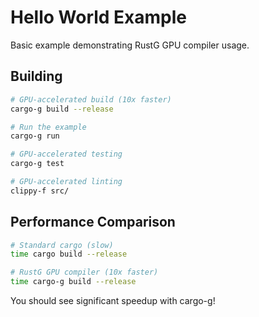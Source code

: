 # Hello World Example

Basic example demonstrating RustG GPU compiler usage.

## Building

```bash
# GPU-accelerated build (10x faster)
cargo-g build --release

# Run the example
cargo-g run

# GPU-accelerated testing
cargo-g test

# GPU-accelerated linting
clippy-f src/
```

## Performance Comparison

```bash
# Standard cargo (slow)
time cargo build --release

# RustG GPU compiler (10x faster)  
time cargo-g build --release
```

You should see significant speedup with cargo-g!